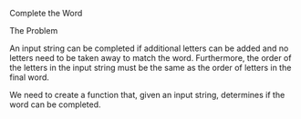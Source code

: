 Complete the Word

The Problem

An input string can be completed if additional letters can be added and no letters need to be taken away to match the word. Furthermore, the order of the letters in the input string must be the same as the order of letters in the final word.

We need to create a function that, given an input string, determines if the word can be completed.
